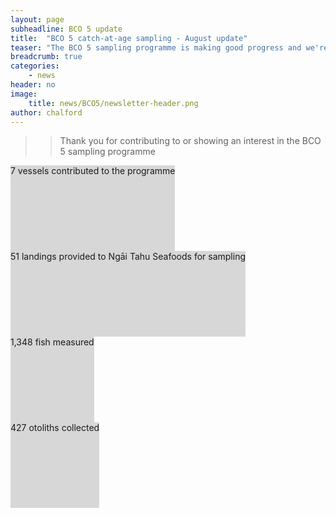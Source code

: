```yaml
---
layout: page
subheadline: BCO 5 update
title:  "BCO 5 catch-at-age sampling - August update"
teaser: "The BCO 5 sampling programme is making good progress and we're introducing monthly updates  to keep participants informed and provide a preview of the data that are being gathered."
breadcrumb: true
categories:
    - news
header: no    
image:
    title: news/BCO5/newsletter-header.png
author: chalford
---
```

>> Thank you for contributing to or showing an interest in the BCO 5 sampling programme
<!--more-->

<div class="row">
  <div class="large-4 columns">
      <div style="background: #D7D7D7; height: 137px;">
        7 vessels contributed to the programme
      </div>
  </div>
  <div class="large-4 columns">
      <div style="background: #D7D7D7; height: 137px;">
        51 landings provided to Ngāi Tahu Seafoods for sampling</div>
  </div>
  <div class="large-4 columns">
      <div style="background: #D7D7D7; height: 137px;">
        1,348 fish measured
      </div>
  </div>
  <div class="large-4 columns">
      <div style="background: #D7D7D7; height: 137px;">
        427 otoliths collected
      </div>
  </div>
</div>
